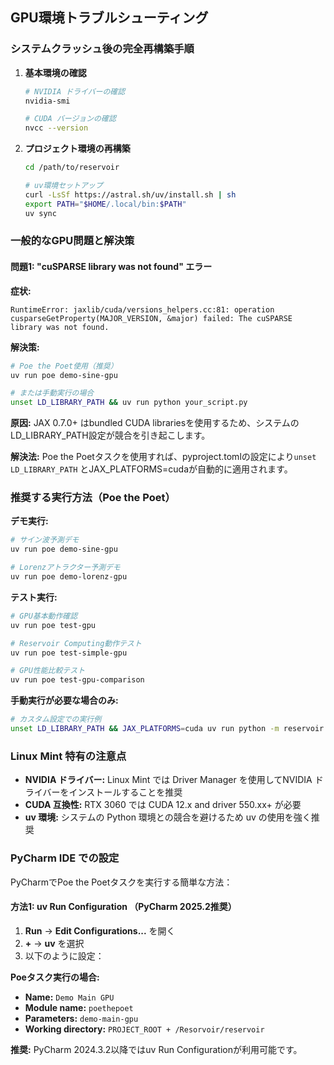 ## GPU環境トラブルシューティング

### システムクラッシュ後の完全再構築手順

1. **基本環境の確認**
   ```bash
   # NVIDIA ドライバーの確認
   nvidia-smi
   
   # CUDA バージョンの確認
   nvcc --version
   ```

2. **プロジェクト環境の再構築**
   ```bash
   cd /path/to/reservoir
   
   # uv環境セットアップ
   curl -LsSf https://astral.sh/uv/install.sh | sh
   export PATH="$HOME/.local/bin:$PATH"
   uv sync
   ```

### 一般的なGPU問題と解決策

#### 問題1: "cuSPARSE library was not found" エラー

**症状:**

```
RuntimeError: jaxlib/cuda/versions_helpers.cc:81: operation cusparseGetProperty(MAJOR_VERSION, &major) failed: The cuSPARSE library was not found.
```

**解決策:**

```bash
# Poe the Poet使用（推奨）
uv run poe demo-sine-gpu

# または手動実行の場合
unset LD_LIBRARY_PATH && uv run python your_script.py
```

**原因:** JAX 0.7.0+ はbundled CUDA librariesを使用するため、システムのLD_LIBRARY_PATH設定が競合を引き起こします。

**解決法:** Poe the Poetタスクを使用すれば、pyproject.tomlの設定により`unset LD_LIBRARY_PATH`
とJAX_PLATFORMS=cudaが自動的に適用されます。

### 推奨する実行方法（Poe the Poet）

**デモ実行:**

```bash
# サイン波予測デモ
uv run poe demo-sine-gpu

# Lorenzアトラクター予測デモ  
uv run poe demo-lorenz-gpu
```

**テスト実行:**

```bash
# GPU基本動作確認
uv run poe test-gpu

# Reservoir Computing動作テスト
uv run poe test-simple-gpu

# GPU性能比較テスト
uv run poe test-gpu-comparison
```

**手動実行が必要な場合のみ:**

```bash
# カスタム設定での実行例
unset LD_LIBRARY_PATH && JAX_PLATFORMS=cuda uv run python -m reservoir --config your_config.json
```

### Linux Mint 特有の注意点

- **NVIDIA ドライバー:** Linux Mint では Driver Manager を使用してNVIDIA ドライバーをインストールすることを推奨
- **CUDA 互換性:** RTX 3060 では CUDA 12.x and driver 550.xx+ が必要
- **uv 環境:** システムの Python 環境との競合を避けるため uv の使用を強く推奨

### PyCharm IDE での設定

PyCharmでPoe the Poetタスクを実行する簡単な方法：

#### 方法1: uv Run Configuration （PyCharm 2025.2推奨）

1. **Run** → **Edit Configurations...** を開く
2. **+** → **uv** を選択
3. 以下のように設定：

**Poeタスク実行の場合:**
- **Name:** `Demo Main GPU`
- **Module name:** `poethepoet`
- **Parameters:** `demo-main-gpu`
- **Working directory:** `PROJECT_ROOT + /Resorvoir/reservoir`

**推奨:** PyCharm 2024.3.2以降ではuv Run Configurationが利用可能です。
